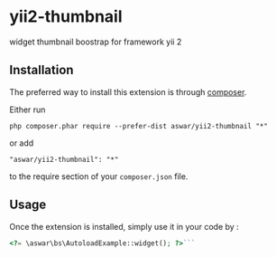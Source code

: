 yii2-thumbnail
==============
widget thumbnail boostrap for framework yii 2

Installation
------------

The preferred way to install this extension is through [composer](http://getcomposer.org/download/).

Either run

```
php composer.phar require --prefer-dist aswar/yii2-thumbnail "*"
```

or add

```
"aswar/yii2-thumbnail": "*"
```

to the require section of your `composer.json` file.


Usage
-----

Once the extension is installed, simply use it in your code by  :

```php
<?= \aswar\bs\AutoloadExample::widget(); ?>```